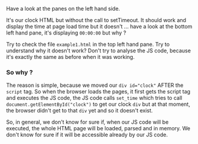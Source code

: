 Have a look at the panes on the left hand side.

It's our clock HTML but without the call to setTimeout. It should work and display the time at page load time but it doesn't ... have a look at the bottom left hand pane, it's displaying `00:00:00` but why ?

Try to check the file `example1.html` in the top left hand pane. Try to understand why it doesn't work? Don't try to analyse the JS code, because it's exactly the same as before when it was working. 

### So why ?

The reason is simple, because we moved our `div id="clock"` AFTER the `script` tag. So when the browser loads the pages, it first gets the script tag and executes the JS code, the JS code calls `set_time` which tries to call `document.getElementById("clock")` to get our clock `div` but at that moment, the browser didn't get to that `div` yet and so it doesn't exist.

So, in general, we don't know for sure if, when our JS code will be executed, the whole HTML page will be loaded, parsed and in memory. We don't know for sure if it will be accessible already by our JS code.